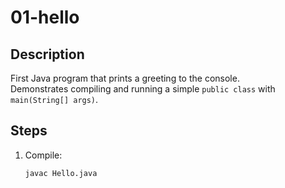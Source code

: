 # 01-hello

## Description
First Java program that prints a greeting to the console.  
Demonstrates compiling and running a simple `public class` with `main(String[] args)`.

## Steps
1. Compile:
   ```bash
   javac Hello.java
